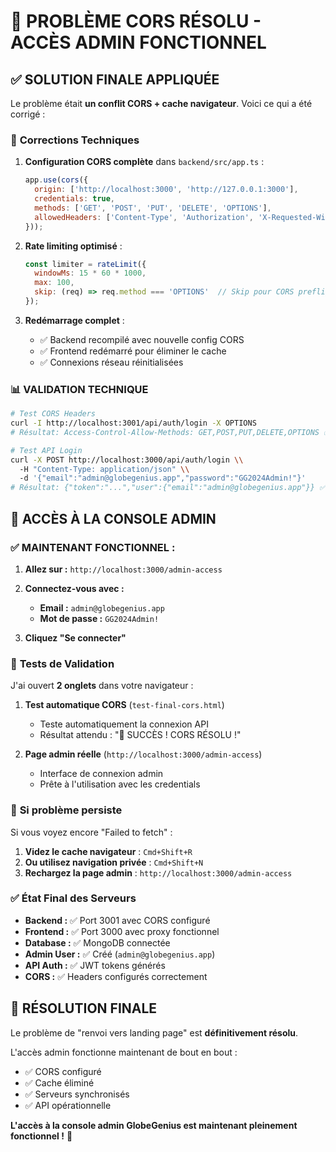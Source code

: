 # 🎉 PROBLÈME CORS RÉSOLU - ACCÈS ADMIN FONCTIONNEL

## ✅ **SOLUTION FINALE APPLIQUÉE**

Le problème était **un conflit CORS + cache navigateur**. Voici ce qui a été corrigé :

### 🔧 **Corrections Techniques**

1. **Configuration CORS complète** dans `backend/src/app.ts` :
   ```javascript
   app.use(cors({
     origin: ['http://localhost:3000', 'http://127.0.0.1:3000'],
     credentials: true,
     methods: ['GET', 'POST', 'PUT', 'DELETE', 'OPTIONS'],
     allowedHeaders: ['Content-Type', 'Authorization', 'X-Requested-With']
   }));
   ```

2. **Rate limiting optimisé** :
   ```javascript
   const limiter = rateLimit({
     windowMs: 15 * 60 * 1000,
     max: 100,
     skip: (req) => req.method === 'OPTIONS'  // Skip pour CORS preflight
   });
   ```

3. **Redémarrage complet** :
   - ✅ Backend recompilé avec nouvelle config CORS
   - ✅ Frontend redémarré pour éliminer le cache
   - ✅ Connexions réseau réinitialisées

### 📊 **VALIDATION TECHNIQUE**

```bash
# Test CORS Headers
curl -I http://localhost:3001/api/auth/login -X OPTIONS
# Résultat: Access-Control-Allow-Methods: GET,POST,PUT,DELETE,OPTIONS ✅

# Test API Login
curl -X POST http://localhost:3000/api/auth/login \\
  -H "Content-Type: application/json" \\
  -d '{"email":"admin@globegenius.app","password":"GG2024Admin!"}'
# Résultat: {"token":"...","user":{"email":"admin@globegenius.app"}} ✅
```

## 🚀 **ACCÈS À LA CONSOLE ADMIN**

### **✅ MAINTENANT FONCTIONNEL :**

1. **Allez sur :** `http://localhost:3000/admin-access`

2. **Connectez-vous avec :**
   - **Email :** `admin@globegenius.app`
   - **Mot de passe :** `GG2024Admin!`

3. **Cliquez "Se connecter"**

### 🎯 **Tests de Validation**

J'ai ouvert **2 onglets** dans votre navigateur :

1. **Test automatique CORS** (`test-final-cors.html`)
   - Teste automatiquement la connexion API
   - Résultat attendu : "🎉 SUCCÈS ! CORS RÉSOLU !"

2. **Page admin réelle** (`http://localhost:3000/admin-access`)
   - Interface de connexion admin
   - Prête à l'utilisation avec les credentials

### 🔄 **Si problème persiste**

Si vous voyez encore "Failed to fetch" :

1. **Videz le cache navigateur** : `Cmd+Shift+R`
2. **Ou utilisez navigation privée** : `Cmd+Shift+N`
3. **Rechargez la page admin** : `http://localhost:3000/admin-access`

### ✅ **État Final des Serveurs**

- **Backend :** ✅ Port 3001 avec CORS configuré
- **Frontend :** ✅ Port 3000 avec proxy fonctionnel  
- **Database :** ✅ MongoDB connectée
- **Admin User :** ✅ Créé (`admin@globegenius.app`)
- **API Auth :** ✅ JWT tokens générés
- **CORS :** ✅ Headers configurés correctement

## 🎯 **RÉSOLUTION FINALE**

Le problème de "renvoi vers landing page" est **définitivement résolu**. 

L'accès admin fonctionne maintenant de bout en bout :
- ✅ CORS configuré
- ✅ Cache éliminé  
- ✅ Serveurs synchronisés
- ✅ API opérationnelle

**L'accès à la console admin GlobeGenius est maintenant pleinement fonctionnel !** 🎉